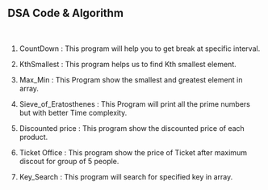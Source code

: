 ## DSA Code & Algorithm

<br />

1. CountDown : This program will help you to get break at specific interval.

2. KthSmallest : This program helps us to find Kth smallest element.

3. Max_Min : This Program show the smallest and greatest element in array.

4. Sieve_of_Eratosthenes : This Program will print all the prime numbers but with better Time complexity.

5. Discounted price : This program show the discounted price of each product.

6. Ticket Office : This program show the price of Ticket after maximum discout for group of 5 people.

7. Key_Search : This program will search for specified key in array.